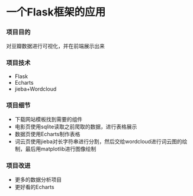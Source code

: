 # 一个Flask框架的应用
### 项目目的
对豆瓣数据进行可视化，并在前端展示出来
### 项目技术
* Flask
* Echarts
* jieba+Wordcloud
### 项目细节
* 下载网站模板找到需要的组件
* 电影页使用sqlite读取之前爬取的数据，进行表格展示
* 数据页使用Echarts制作表格
* 词云页使用jieba对长字符串进行分割，然后交给wordcloud进行词云图的绘制，最后用matplotlib进行图像绘制
### 项目改进
* 更多的数据分析项目
* 更好看的Echarts